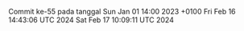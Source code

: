 Commit ke-55 pada tanggal Sun Jan 01 14:00 2023 +0100
Fri Feb 16 14:43:06 UTC 2024
Sat Feb 17 10:09:11 UTC 2024
